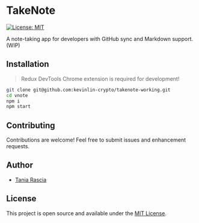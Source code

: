 # TakeNote

[![License: MIT](https://img.shields.io/badge/License-MIT-blue.svg)](https://opensource.org/licenses/MIT)

A note-taking app for developers with GitHub sync and Markdown support. (WIP)

## Installation

> Redux DevTools Chrome extension is required for development!

```bash
git clone git@github.com:kevinlin-crypto/takenote-working.git
cd vnote
npm i
npm start
```

## Contributing

Contributions are welcome! Feel free to submit issues and enhancement requests.

## Author
- [Tania Rascia](https://www.taniarascia.com)

## License
This project is open source and available under the [MIT License](LICENSE).